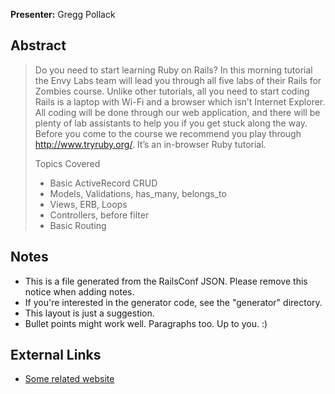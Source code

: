 **Presenter:** Gregg Pollack

## Abstract

> Do you need to start learning Ruby on Rails? In this morning tutorial the Envy Labs team will lead you through all five labs of their Rails for Zombies course. Unlike other tutorials, all you need to start coding Rails is a laptop with Wi-Fi and a browser which isn’t Internet Explorer. All coding will be done through our web application, and there will be plenty of lab assistants to help you if you get stuck along the way. Before you come to the course we recommend you play through http://www.tryruby.org/. It’s an in-browser Ruby tutorial.
>
> Topics Covered
> * Basic ActiveRecord CRUD
> * Models, Validations, has_many, belongs_to
> * Views, ERB, Loops
> * Controllers, before filter
> * Basic Routing

## Notes

* This is a file generated from the RailsConf JSON.  Please remove this notice when adding notes.
* If you're interested in the generator code, see the "generator" directory.
* This layout is just a suggestion.
* Bullet points might work well.  Paragraphs too.  Up to you.  :)

## External Links

* [Some related website](http://www.example.com/)
